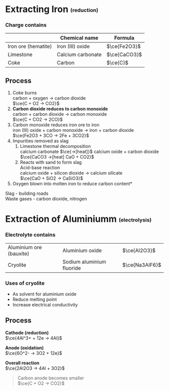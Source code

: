 # Extracting Iron <small><sub><sup>(reduction)</sup></sub></small>

### Charge contains

|                     | Chemical name     | Formula      |
| ------------------- | ----------------- | ------------ |
| Iron ore (hematite) | Iron (III) oxide  | $\ce{Fe2O3}$ |
| Limestone           | Calcium carbonate | $\ce{CaCO3}$ |
| Coke                | Carbon            | $\ce{C}$     |

## Process

1. Coke burns \
   carbon + oxygen → carbon dioxide \
   $\ce{C + O2 -> CO2}$
2. **Carbon dioxide reduces to carbon monoxide** \
   carbon + carbon dioxide → carbon monoxide \
   $\ce{C + CO2 -> 2CO}$
3. Carbon monoxide reduces iron ore to iron \
   iron (III) oxide + carbon monoxide → iron + carbon dioxide \
   $\ce{Fe2O3 + 3CO -> 2Fe + 3CO2}$
4. Impurities removed as slag
    1. Limestone thermal decomposition \
       calcium carbonate $\ce{->[heat]}$ calcium oxide + carbon dioxide \
       $\ce{CaCO3 ->[heat] CaO + CO2}$
    2. Reacts with sand to form slag \
       Acid-base reaction \
       calcium oxide + silicon dioxide → calcium silicate \
       $\ce{CaO + SiO2 -> CaSiO3}$
5. Oxygen blown into molten iron to reduce carbon content\*

Slag - building roads \
Waste gases - carbon dioxide, nitrogen

# Extraction of Aluminiumm <small><sub><sup>(electrolysis)</sup></sub></small>

### Electrolyte contains

|                         |                           |                |
| ----------------------- | ------------------------- | -------------- |
| Aluminium ore (bauxite) | Aluminium oxide           | $\ce{Al2O3}$   |
| Cryolite                | Sodium aluminium fluoride | $\ce{Na3AlF6}$ |

### Uses of cryolite

-   As solvent for aluminium oxide
-   Reduce melting point
-   Increase electrical conductivity

## Process

**Cathode (reduction)** \
$\ce{4Al^3+ + 12e -> 4Al}$

**Anode (oxidation)** \
$\ce{6O^2- -> 3O2 + 12e}$

**Overall reaction** \
$\ce{2Al2O3 -> 4Al + 3O2}$

> Carbon anode becomes smaller \
> $\ce{C + O2 -> CO2}$
